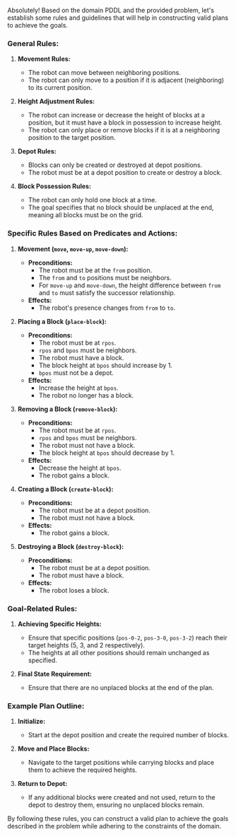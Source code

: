 Absolutely! Based on the domain PDDL and the provided problem, let's establish some rules and guidelines that will help in constructing valid plans to achieve the goals.

### General Rules:
1. **Movement Rules:**
   - The robot can move between neighboring positions.
   - The robot can only move to a position if it is adjacent (neighboring) to its current position.

2. **Height Adjustment Rules:**
   - The robot can increase or decrease the height of blocks at a position, but it must have a block in possession to increase height.
   - The robot can only place or remove blocks if it is at a neighboring position to the target position.

3. **Depot Rules:**
   - Blocks can only be created or destroyed at depot positions.
   - The robot must be at a depot position to create or destroy a block.

4. **Block Possession Rules:**
   - The robot can only hold one block at a time.
   - The goal specifies that no block should be unplaced at the end, meaning all blocks must be on the grid.

### Specific Rules Based on Predicates and Actions:

1. **Movement (`move`, `move-up`, `move-down`):**
   - **Preconditions:**
     - The robot must be at the `from` position.
     - The `from` and `to` positions must be neighbors.
     - For `move-up` and `move-down`, the height difference between `from` and `to` must satisfy the successor relationship.
   - **Effects:**
     - The robot's presence changes from `from` to `to`.

2. **Placing a Block (`place-block`):**
   - **Preconditions:**
     - The robot must be at `rpos`.
     - `rpos` and `bpos` must be neighbors.
     - The robot must have a block.
     - The block height at `bpos` should increase by 1.
     - `bpos` must not be a depot.
   - **Effects:**
     - Increase the height at `bpos`.
     - The robot no longer has a block.

3. **Removing a Block (`remove-block`):**
   - **Preconditions:**
     - The robot must be at `rpos`.
     - `rpos` and `bpos` must be neighbors.
     - The robot must not have a block.
     - The block height at `bpos` should decrease by 1.
   - **Effects:**
     - Decrease the height at `bpos`.
     - The robot gains a block.

4. **Creating a Block (`create-block`):**
   - **Preconditions:**
     - The robot must be at a depot position.
     - The robot must not have a block.
   - **Effects:**
     - The robot gains a block.

5. **Destroying a Block (`destroy-block`):**
   - **Preconditions:**
     - The robot must be at a depot position.
     - The robot must have a block.
   - **Effects:**
     - The robot loses a block.

### Goal-Related Rules:
1. **Achieving Specific Heights:**
   - Ensure that specific positions (`pos-0-2`, `pos-3-0`, `pos-3-2`) reach their target heights (5, 3, and 2 respectively).
   - The heights at all other positions should remain unchanged as specified.

2. **Final State Requirement:**
   - Ensure that there are no unplaced blocks at the end of the plan.

### Example Plan Outline:
1. **Initialize:**
   - Start at the depot position and create the required number of blocks.
   
2. **Move and Place Blocks:**
   - Navigate to the target positions while carrying blocks and place them to achieve the required heights.
   
3. **Return to Depot:**
   - If any additional blocks were created and not used, return to the depot to destroy them, ensuring no unplaced blocks remain.

By following these rules, you can construct a valid plan to achieve the goals described in the problem while adhering to the constraints of the domain.